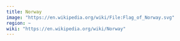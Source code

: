 ```yaml
---
title: Norway
image: "https://en.wikipedia.org/wiki/File:Flag_of_Norway.svg"
region: ~
wiki: "https://en.wikipedia.org/wiki/Norway"
---
```

